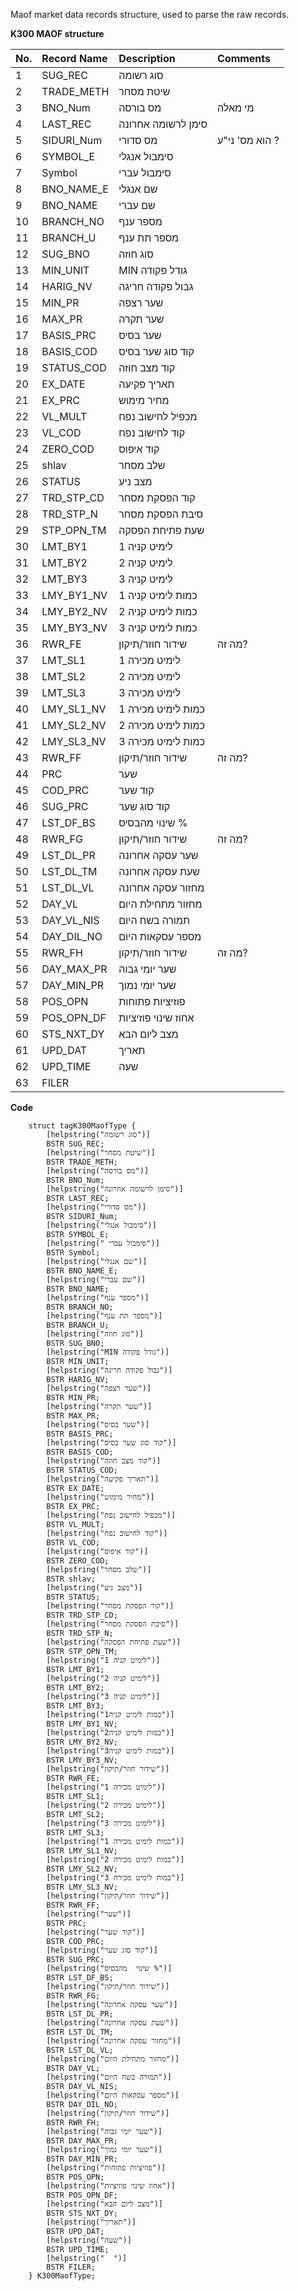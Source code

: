 Maof market data records structure, used to parse the raw records.

**K300 MAOF structure**

|	No.	|	 Record Name	| Description	|	   Comments	|
|:----|:-------------|:------------|:------------|
|	1	|	 SUG\_REC	|	סוג רשומה	|	   	|
|	2	|	 TRADE\_METH	|	שיטת מסחר	|	   	|
|	3	|	 BNO\_Num	|	מס בורסה	|	מי מאלה 	|
|	4	|	 LAST\_REC	|	סימן לרשומה אחרונה	|		|
|	5	|	 SIDURI\_Num	|	מס סדורי	|	 הוא מס' ני"ע ?	|
|	6	|	 SYMBOL\_E	|	סימבול אנגלי	|	   	|
|	7	|	 Symbol	|	 סימבול עברי	|	   	|
|	8	|	 BNO\_NAME\_E	|	שם אנגלי	|	   	|
|	9	|	 BNO\_NAME	|	שם עברי	|	   	|
|	10	|	 BRANCH\_NO	|	מספר ענף	|	   	|
|	11	|	 BRANCH\_U	|	מספר תת ענף	|	   	|
|	12	|	 SUG\_BNO	|	סוג חוזה	|	   	|
|	13	|	 MIN\_UNIT	|	MIN גודל פקודה	|	   	|
|	14	|	 HARIG\_NV	|	גבול פקודה חריגה	|	   	|
|	15	|	 MIN\_PR	|	שער רצפה	|	   	|
|	16	|	 MAX\_PR	|	שער תקרה	|	   	|
|	17	|	 BASIS\_PRC	|	שער בסיס	|	   	|
|	18	|	 BASIS\_COD	|	קוד סוג שער בסיס	|	   	|
|	19	|	 STATUS\_COD	|	קוד מצב חוזה	|	   	|
|	20	|	 EX\_DATE	|	תאריך פקיעה	|	   	|
|	21	|	 EX\_PRC	|	מחיר מימוש	|	   	|
|	22	|	 VL\_MULT	|	מכפיל לחישוב נפח	|	   	|
|	23	|	 VL\_COD	|	קוד לחישוב נפח	|	   	|
|	24	|	 ZERO\_COD	|	קוד איפוס	|	   	|
|	25	|	 shlav	|	שלב מסחר	|	   	|
|	26	|	 STATUS	|	מצב ניע	|	   	|
|	27	|	 TRD\_STP\_CD	|	קוד הפסקת מסחר	|	   	|
|	28	|	 TRD\_STP\_N	|	סיבת הפסקת מסחר	|	   	|
|	29	|	 STP\_OPN\_TM	|	שעת פתיחת הפסקה	|	   	|
|	30	|	 LMT\_BY1	|	1 לימיט קניה	|	   	|
|	31	|	 LMT\_BY2	|	2 לימיט קניה	|	   	|
|	32	|	 LMT\_BY3	|	3 לימיט קניה	|	   	|
|	33	|	 LMY\_BY1\_NV	|	כמות לימיט קניה 1	|	   	|
|	34	|	 LMY\_BY2\_NV	|	כמות לימיט קניה 2	|	   	|
|	35	|	 LMY\_BY3\_NV	|	כמות לימיט קניה 3	|	   	|
|	36	|	 RWR\_FE	|	שידור חוזר/תיקון	|	מה זה?	|
|	37	|	 LMT\_SL1	|	1 לימיט מכירה	|	   	|
|	38	|	 LMT\_SL2	|	2 לימיט מכירה	|	   	|
|	39	|	 LMT\_SL3	|	3 לימיט מכירה	|	   	|
|	40	|	 LMY\_SL1\_NV	|	כמות לימיט מכירה 1	|	   	|
|	41	|	 LMY\_SL2\_NV	|	כמות לימיט מכירה 2	|	   	|
|	42	|	 LMY\_SL3\_NV	|	כמות לימיט מכירה 3	|	   	|
|	43	|	 RWR\_FF	|	שידור חוזר/תיקון	|	מה זה?	|
|	44	|	 PRC	|	שער	|	   	|
|	45	|	 COD\_PRC	|	קוד שער	|	   	|
|	46	|	 SUG\_PRC	|	קוד סוג שער	|	   	|
|	47	|	 LST\_DF\_BS	|	שינוי  מהבסיס %	|	   	|
|	48	|	 RWR\_FG	|	שידור חוזר/תיקון	|	מה זה?	|
|	49	|	 LST\_DL\_PR	|	שער עסקה אחרונה	|	   	|
|	50	|	 LST\_DL\_TM	|	שעת עסקה אחרונה	|	   	|
|	51	|	 LST\_DL\_VL	|	מחזור עסקה אחרונה	|	   	|
|	52	|	 DAY\_VL	|	מחזור מתחילת היום	|	   	|
|	53	|	 DAY\_VL\_NIS	|	תמורה בשח היום	|	   	|
|	54	|	 DAY\_DIL\_NO	|	מספר עסקאות היום	|	   	|
|	55	|	 RWR\_FH	|	שידור חוזר/תיקון	|	מה זה?	|
|	56	|	 DAY\_MAX\_PR	|	שער יומי גבוה	|	   	|
|	57	|	 DAY\_MIN\_PR	|	שער יומי נמוך	|	   	|
|	58	|	 POS\_OPN	|	פוזיציות פתוחות	|	   	|
|	59	|	 POS\_OPN\_DF	|	אחוז שינוי פוזיציות	|	   	|
|	60	|	 STS\_NXT\_DY	|	מצב ליום הבא	|	   	|
|	61	|	 UPD\_DAT	|	תאריך	|	   	|
|	62	|	 UPD\_TIME	|	שעה	|	   	|
|	63	|	 FILER	|	  	|	   	|


**Code**
```
    struct tagK300MaofType {
        [helpstring("סוג רשומה")]
        BSTR SUG_REC;
        [helpstring("שיטת מסחר")]
        BSTR TRADE_METH;
        [helpstring("מס בורסה")]
        BSTR BNO_Num;
        [helpstring("סימן לרשומה אחרונה")]
        BSTR LAST_REC;
        [helpstring("מס סדורי")]
        BSTR SIDURI_Num;
        [helpstring("סימבול אנגלי")]
        BSTR SYMBOL_E;
        [helpstring(" סימבול עברי")]
        BSTR Symbol;
        [helpstring("שם אנגלי")]
        BSTR BNO_NAME_E;
        [helpstring("שם עברי")]
        BSTR BNO_NAME;
        [helpstring("מספר ענף")]
        BSTR BRANCH_NO;
        [helpstring("מספר תת ענף")]
        BSTR BRANCH_U;
        [helpstring("סוג חוזה")]
        BSTR SUG_BNO;
        [helpstring("MIN גודל פקודה")]
        BSTR MIN_UNIT;
        [helpstring("גבול פקודה חריגה")]
        BSTR HARIG_NV;
        [helpstring("שער רצפה")]
        BSTR MIN_PR;
        [helpstring("שער תקרה")]
        BSTR MAX_PR;
        [helpstring("שער בסיס")]
        BSTR BASIS_PRC;
        [helpstring("קוד סוג שער בסיס")]
        BSTR BASIS_COD;
        [helpstring("קוד מצב חוזה")]
        BSTR STATUS_COD;
        [helpstring("תאריך פקיעה")]
        BSTR EX_DATE;
        [helpstring("מחיר מימוש")]
        BSTR EX_PRC;
        [helpstring("מכפיל לחישוב נפח")]
        BSTR VL_MULT;
        [helpstring("קוד לחישוב נפח")]
        BSTR VL_COD;
        [helpstring("קוד איפוס")]
        BSTR ZERO_COD;
        [helpstring("שלב מסחר")]
        BSTR shlav;
        [helpstring("מצב ניע")]
        BSTR STATUS;
        [helpstring("קוד הפסקת מסחר")]
        BSTR TRD_STP_CD;
        [helpstring("סיבת הפסקת מסחר")]
        BSTR TRD_STP_N;
        [helpstring("שעת פתיחת הפסקה")]
        BSTR STP_OPN_TM;
        [helpstring("1 לימיט קניה")]
        BSTR LMT_BY1;
        [helpstring("2 לימיט קניה")]
        BSTR LMT_BY2;
        [helpstring("3 לימיט קניה")]
        BSTR LMT_BY3;
        [helpstring("1כמות לימיט קניה")]
        BSTR LMY_BY1_NV;
        [helpstring("2כמות לימיט קניה")]
        BSTR LMY_BY2_NV;
        [helpstring("3כמות לימיט קניה")]
        BSTR LMY_BY3_NV;
        [helpstring("שידור חוזר/תיקון")]
        BSTR RWR_FE;
        [helpstring("1 לימיט מכירה")]
        BSTR LMT_SL1;
        [helpstring("2 לימיט מכירה")]
        BSTR LMT_SL2;
        [helpstring("3 לימיט מכירה")]
        BSTR LMT_SL3;
        [helpstring("כמות לימיט מכירה 1")]
        BSTR LMY_SL1_NV;
        [helpstring("כמות לימיט מכירה 2")]
        BSTR LMY_SL2_NV;
        [helpstring("כמות לימיט מכירה 3")]
        BSTR LMY_SL3_NV;
        [helpstring("שידור חוזר/תיקון")]
        BSTR RWR_FF;
        [helpstring("שער")]
        BSTR PRC;
        [helpstring("קוד שער")]
        BSTR COD_PRC;
        [helpstring("קוד סוג שער")]
        BSTR SUG_PRC;
        [helpstring("שינוי  מהבסיס %")]
        BSTR LST_DF_BS;
        [helpstring("שידור חוזר/תיקון")]
        BSTR RWR_FG;
        [helpstring("שער עסקה אחרונה")]
        BSTR LST_DL_PR;
        [helpstring("שעת עסקה אחרונה")]
        BSTR LST_DL_TM;
        [helpstring("מחזור עסקה אחרונה")]
        BSTR LST_DL_VL;
        [helpstring("מחזור מתחילת היום")]
        BSTR DAY_VL;
        [helpstring("תמורה בשח היום")]
        BSTR DAY_VL_NIS;
        [helpstring("מספר עסקאות היום")]
        BSTR DAY_DIL_NO;
        [helpstring("שידור חוזר/תיקון")]
        BSTR RWR_FH;
        [helpstring("שער יומי גבוה")]
        BSTR DAY_MAX_PR;
        [helpstring("שער יומי נמוך")]
        BSTR DAY_MIN_PR;
        [helpstring("פוזיציות פתוחות")]
        BSTR POS_OPN;
        [helpstring("אחוז שינוי פוזיציות")]
        BSTR POS_OPN_DF;
        [helpstring("מצב ליום הבא")]
        BSTR STS_NXT_DY;
        [helpstring("תאריך")]
        BSTR UPD_DAT;
        [helpstring("שעה")]
        BSTR UPD_TIME;
        [helpstring("  ")]
        BSTR FILER;
    } K300MaofType;
```